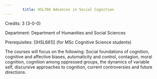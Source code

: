 ```yaml
---
        title: HSL766 Advances in Social Cognition
---
```

Credits: 3 (3-0-0)

Department: Department of Humanities and Social Sciences

Prerequisites: [[HSL661]] (for MSc Cognitive Science students)

The courses will focus on the following: Social foundations of cognition, cognitive and affective biases, automaticity and control, contagion, moral cognition, cognition among oppressed groups, the dynamics of variable self, discursive approaches to cognition, current controversies and future directions.